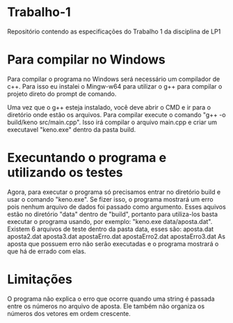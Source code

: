 # Trabalho-1
Repositório contendo as especificações do Trabalho 1 da disciplina de LP1

# Para compilar no Windows

Para compilar o programa no Windows será necessário um compilador de c++. Para isso eu instalei o Mingw-w64 para utilizar o g++ para compilar o projeto direto do prompt de comando.

Uma vez que o g++ esteja instalado, você deve abrir o CMD e ir para o diretório onde estão os arquivos.
Para compilar execute o comando "g++ -o build/keno src/main.cpp". Isso irá compilar o arquivo main.cpp e criar um executavel "keno.exe" dentro da pasta build. 

# Execuntando o programa e utilizando os testes

Agora, para executar o programa só precisamos entrar no diretório build e usar o comando "keno.exe". Se fizer isso, o programa mostrará um erro pois nenhum arquivo  de dados foi passado como argumento. Esses aquivos estão no diretório "data" dentro de "build", portanto para utiliza-los basta executar o programa usando, por exemplo: "keno.exe data/aposta.dat". Existem 6 arquivos de teste dentro da pasta data, esses são:
    aposta.dat
    aposta2.dat
    aposta3.dat
    apostaErro.dat
    apostaErro2.dat
    apostaErro3.dat
As aposta que possuem erro não serão executadas e o programa mostrará o que há de errado com elas.

# Limitações 

O programa não explica o erro que ocorre quando uma string é passada entre os números no arquivo de aposta. Ele também não organiza os números dos vetores em ordem crescente.